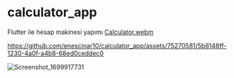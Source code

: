 # calculator_app
Flutter ile hesap makinesi yapımı
[Calculator.webm](https://github.com/enescinar10/calculator_app/assets/75270581/bf3595cc-cadd-475e-99b8-2e1b90fd3aeb)



https://github.com/enescinar10/calculator_app/assets/75270581/5b8148ff-1230-4a0f-a4b8-68ed0ceddec0

![Screenshot_1699917731](https://github.com/enescinar10/calculator_app/assets/75270581/0a65fe8d-0afb-4170-89ad-d1a3c1449130)
